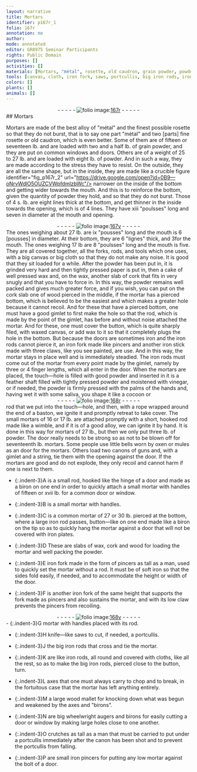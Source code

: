 ```yaml
---
layout: narrative
title: Mortars
identifier: p167r_1
folio: 167r
annotation: no
author:
mode: annotated
editor: GR8975 Seminar Participants
rights: Public Domain
purposes: []
activities: []
materials: [Mortars, "métal", rosette, old caudron, grain powder, powder, forks, rods, wax, cork, wood, iron rods, vinegar, rope, baston, guns, gimlet, small rod, biron, small mortar, common mortar, mortar with handles, crutches]
tools: [canvas, cloth, iron fork, saws, portcullis, big iron rods, iron rods, axes, mallet, wheelwright augers, birons, iron pincers]
colors: []
plants: []
animals: []
---
```


 <div class="folio" align="center">- - - - - <a href="http://gallica.bnf.fr/ark:/12148/btv1b10500001g/f339.image" target="_blank"><img src="https://cu-mkp.github.io/GR8975-edition/assets/photo-icon.png" alt="folio image: " style="display:inline-block; margin-bottom:-3px;"/>167r</a> - - - - - </div> 
## Mortars

 <span class="figure"></span> 
<span class="material">Mortars</span> are made of the best alloy of <span class="material">"métal"</span> and the finest possible <span class="material">rosette</span> so that they do not burst, that is to say one part "métal" and two [parts] fine rosette or <span class="material">old caudron</span>, which is even better. Some of them are of <span class="unit">fifteen or seventeen lb.</span> and are loaded with <span class="unit">two and a half lb.</span> of <span class="material">grain powder</span>, and they are put on common windows and doors. Others are of a weight of <span class="unit">25 to 27 lb.</span> and are loaded with <span class="unit">eight lb.</span> of <span class="material">powder</span>. And in such a way, they are made according to the stress they have to resist. On the outside, they are all the same shape, but in the inside, they are made like a crucible
 figure identifier="fig_p167r_2" url="https://drive.google.com/open?id=0B9—oNrvWdlO5OUZCVWpfdmlzbWc"/> 
narrower on the inside of the bottom and getting wider towards the mouth. And this is to reinforce the bottom, given the quantity of <span class="material">powder</span> they hold, and so that they do not burst. Those of <span class="unit">4 s. lb.</span> are eight lines thick at the bottom, and get thinner in the inside towards the opening, which is of 4 lines. They have <span class="unit">xiii "poulsses"</span> long and <span class="unit">seven in diameter</span> at the mouth and opening.
 <div class="folio" align="center">- - - - - <a href="http://gallica.bnf.fr/ark:/12148/btv1b10500001g/f340.image" target="_blank"><img src="https://cu-mkp.github.io/GR8975-edition/assets/photo-icon.png" alt="folio image: " style="display:inline-block; margin-bottom:-3px;"/>167v</a> - - - - - </div> 
The ones weighing about <span class="unit">27 lb.</span> are <span class="unit">ix "pousses" long</span> and the mouth is <span class="unit">6 [pousses]</span> in diameter. At their bottom, they are <span class="unit">6 "lignes"</span> thick, and <span class="unit">3</span>for the mouth. The ones weighing <span class="unit">17 lb</span> are <span class="unit">8 "poulsses"</span> long and the mouth is <span class="unit">five</span>. They are all covered together, all the <span class="material">forks</span>, <span class="material">rods</span>, and tools which one uses, with a big <span class="tool">canvas</span> or big <span class="tool">cloth</span> so that they do not make any noise. It is good that they sit loaded for a while. After the <span class="material">powder</span> has been put in, it is grinded very hard and then tightly pressed paper is put in, then a cake of well pressed <span class="material">wax</span> and, on the wax, another slab of <span class="material">cork</span> that fits in very snugly and that you have to force in. In this way, the powder remains well packed and gives much greater force, and if you wish, you can put on the cork slab one of <span class="material">wood</span> pierced in the middle, if the mortar has a pierced bottom, which is believed to be the easiest and which makes a greater hole because it cannot recoil. And for these that have a pierced bottom, one must have a good gimlet to first make the hole so that the rod, which is made by the point of the gimlet, has before and without noise attached the mortar. And for these, one must cover the button, which is quite sharply filed, with waxed canvas, or add <span class="material">wax</span> to it so that it completely plugs the hole in the bottom. But because the doors are sometimes iron and the <span class="material">iron rods</span> cannot pierce it, an iron fork made like pincers and another iron stick made with three claws, like you see painted, are use. And in this way, the mortar stays in place well and is immediately steadied. The iron rods must come out of the mortar from every point made by the gimlet, namely by <span class="unit">three or 4 finger lengths</span>, which all enter in the door. When the mortars are placed, the touch—hole is filled with good powder and inserted in it is a feather shaft filled with tightly pressed powder and moistened with <span class="material">vinegar</span>, or if needed, the powder is firmly pressed with the palms of the hands and, having wet it with some saliva, you shape it like a cocoon or
 <div class="folio" align="center">- - - - - <a href="http://gallica.bnf.fr/ark:/12148/btv1b10500001g/f341.image" target="_blank"><img src="https://cu-mkp.github.io/GR8975-edition/assets/photo-icon.png" alt="folio image: " style="display:inline-block; margin-bottom:-3px;"/>168r</a> - - - - - </div> <span class="figure"></span> 
rod that we put into the touch—hole, and then, with a <span class="material">rope</span> wrapped around the end of a <span class="material">baston</span>, we ignite it and promptly retreat to take cover. The small mortars of <span class="unit">16 or 17 lb.</span> are attached promptly with a short, hooked rod made like a wimble, and if it is of a good alloy, we can ignite it by hand. It is done in this way for mortars of <span class="unit">27 lb.</span>, but then we only put <span class="unit">three lb.</span> of powder. The door really needs to be strong so as not to be blown off for <span class="unit">seventeenth lb.</span> mortars. Some people use little bells worn by oxen or mules as an door for the mortars. Others load two canons of <span class="material">guns</span> and, with a <span class="material">gimlet</span> and a string, tie them with the opening against the door. If the mortars are good and do not explode, they only recoil and cannot harm if one is next to them.
 
 
- {:.indent-3}A is a <span class="material">small rod</span>, hooked like the hinge of a door and made as a <span class="material">biron</span> on one end in order to quickly attach a small mortar with handles of fifteen or xvii lb. for a common door or window.
 
- {:.indent-3}B is a <span class="material">small mortar</span> with handles.
 
- {:.indent-3}C is a <span class="material">common mortar</span> of <span class="unit">27 or 30 lb</span>. pierced at the bottom, where a large iron rod passes, button—like on one end made like a biron on the tip so as to quickly hang the mortar against a door that will not be covered with iron plates.
 
- {:.indent-3}D These are slabs of <span class="material">wax</span>, <span class="material">cork</span> and <span class="material">wood</span> for loading the mortar and well packing the powder.
 
- {:.indent-3}E <span class="tool">iron fork</span> made in the form of pincers as tall as a man, used to quickly set the mortar without a rod. It must be of soft iron so that the sides fold easily, if needed, and to accommodate the height or width of the door.
 
- {:.indent-3}F is another <span class="tool">iron fork</span> of the same height that supports the fork made as pincers and also sustains the mortar, and with its low claw prevents the pincers from recoiling.
 <div class="folio" align="center">- - - - - <a href="http://gallica.bnf.fr/ark:/12148/btv1b10500001g/f342.image" target="_blank"><img src="https://cu-mkp.github.io/GR8975-edition/assets/photo-icon.png" alt="folio image: " style="display:inline-block; margin-bottom:-3px;"/>168v</a> - - - - - </div> 
- {:.indent-3}G <span class="material">mortar with handles</span> placed with its rod.
 
- {:.indent-3}H knife—like <span class="tool">saws</span> to cut, if needed, a <span class="tool">portcullis</span>.
 
- {:.indent-3}J the <span class="tool">big iron rods</span> that cross and tie the mortar.
 
- {:.indent-3}K are like <span class="tool">iron rods</span>, all round and covered with cloths, like all the rest, so as to make the big iron rods, pierced close to the button, turn.
 
- {:.indent-3}L <span class="tool">axes</span> that one must always carry to chop and to break, in the fortuitous case that the mortar has left anything entirely.
 
- {:.indent-3}M a large wood <span class="tool">mallet</span> for knocking down what was begun and weakened by the axes and "birons".
 
- {:.indent-3}N are big <span class="tool">wheelwright augers</span> and <span class="tool">birons</span> for easily cutting a door or window by making large holes close to one another.
 
- {:.indent-3}O <span class="material">crutches</span> as tall as a man that must be carried to put under a portcullis immediately after the canon has been shot and to prevent the portcullis from falling.
 
- {:.indent-3}P are small <span class="tool">iron pincers</span> for putting any low mortar against the bolt of a door.
 
 